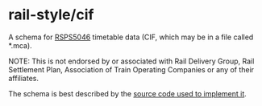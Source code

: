 # rail-style/cif

A schema for
[RSPS5046](https://www.raildeliverygroup.com/files/Publications/services/rsp/RSPS5046_timetable_information_data_feed_interface_specification.pdf)
timetable data (CIF, which may be in a file called *.mca).

NOTE: This is not endorsed by or associated with Rail Delivery Group, Rail
Settlement Plan, Association of Train Operating Companies or any of their
affiliates.

The schema is best described by the [source code used to implement it](index.js).
